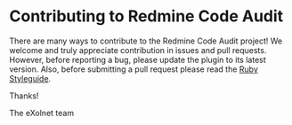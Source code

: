 # Contributing to Redmine Code Audit

There are many ways to contribute to the Redmine Code Audit project! We welcome and truly appreciate contribution in issues and pull requests. However, before reporting a bug, please update the plugin to its latest version. Also, before submitting a pull request please read the [Ruby Styleguide](https://github.com/styleguide/ruby).

Thanks!

The eXolnet team
